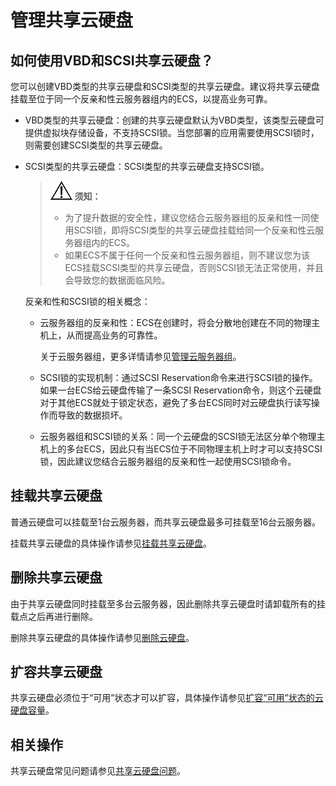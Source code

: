 # 管理共享云硬盘<a name="evs_01_0010"></a>

## 如何使用VBD和SCSI共享云硬盘？<a name="section22769430202827"></a>

您可以创建VBD类型的共享云硬盘和SCSI类型的共享云硬盘。建议将共享云硬盘挂载至位于同一个反亲和性云服务器组内的ECS，以提高业务可靠。

-   VBD类型的共享云硬盘：创建的共享云硬盘默认为VBD类型，该类型云硬盘可提供虚拟块存储设备，不支持SCSI锁。当您部署的应用需要使用SCSI锁时，则需要创建SCSI类型的共享云硬盘。
-   SCSI类型的共享云硬盘：SCSI类型的共享云硬盘支持SCSI锁。

    >![](public_sys-resources/icon-notice.gif) **须知：** 
    >-   为了提升数据的安全性，建议您结合云服务器组的反亲和性一同使用SCSI锁，即将SCSI类型的共享云硬盘挂载给同一个反亲和性云服务器组内的ECS。
    >-   如果ECS不属于任何一个反亲和性云服务器组，则不建议您为该ECS挂载SCSI类型的共享云硬盘，否则SCSI锁无法正常使用，并且会导致您的数据面临风险。

    反亲和性和SCSI锁的相关概念：

    -   云服务器组的反亲和性：ECS在创建时，将会分散地创建在不同的物理主机上，从而提高业务的可靠性。

        关于云服务器组，更多详情请参见[管理云服务器组](https://support.huaweicloud.com/usermanual-ecs/ecs_03_0150.html)。

    -   SCSI锁的实现机制：通过SCSI Reservation命令来进行SCSI锁的操作。如果一台ECS给云硬盘传输了一条SCSI Reservation命令，则这个云硬盘对于其他ECS就处于锁定状态，避免了多台ECS同时对云硬盘执行读写操作而导致的数据损坏。
    -   云服务器组和SCSI锁的关系：同一个云硬盘的SCSI锁无法区分单个物理主机上的多台ECS，因此只有当ECS位于不同物理主机上时才可以支持SCSI锁，因此建议您结合云服务器组的反亲和性一起使用SCSI锁命令。


## 挂载共享云硬盘<a name="section1613814920286"></a>

普通云硬盘可以挂载至1台云服务器，而共享云硬盘最多可挂载至16台云服务器。

挂载共享云硬盘的具体操作请参见[挂载共享云硬盘](https://support.huaweicloud.com/qs-evs/evs_01_0037.html)。

## 删除共享云硬盘<a name="section30398521204021"></a>

由于共享云硬盘同时挂载至多台云服务器，因此删除共享云硬盘时请卸载所有的挂载点之后再进行删除。

删除共享云硬盘的具体操作请参见[删除云硬盘](删除云硬盘.md)。

## 扩容共享云硬盘<a name="section34685374205131"></a>

共享云硬盘必须位于“可用”状态才可以扩容，具体操作请参见[扩容“可用”状态的云硬盘容量](扩容-可用-状态的云硬盘容量.md)。

## 相关操作<a name="section1613519219248"></a>

共享云硬盘常见问题请参见[共享云硬盘问题](https://support.huaweicloud.com/evs_faq/evs_01_0084.html)。

